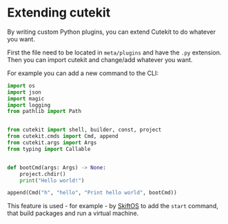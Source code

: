 
# Extending cutekit 

By writing custom Python plugins, you can extend Cutekit to do whatever you want.

First the file need to be located in `meta/plugins` and have the `.py` extension.
Then you can import cutekit and change/add whatever you want.

For example you can add a new command to the CLI:

```python
import os
import json
import magic
import logging
from pathlib import Path


from cutekit import shell, builder, const, project
from cutekit.cmds import Cmd, append
from cutekit.args import Args
from typing import Callable


def bootCmd(args: Args) -> None:
    project.chdir()
    print("Hello world!")

append(Cmd("h", "hello", "Print hello world", bootCmd))
```

This feature is used - for example - by [SkiftOS](https://github.com/skift-org/skift/blob/main/meta/plugins/start-cmd.py) to add the `start` command, that build packages and run a virtual machine.
